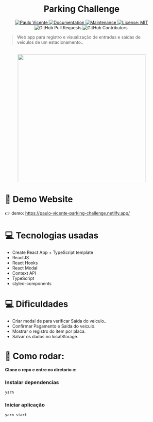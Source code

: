 <h1 align="center">Parking Challenge</h1>

<p align="center">
  <a href="https://www.linkedin.com/in/paulo-vicente-6abab0198/">
    <img alt="Paulo Vicente" src="https://img.shields.io/badge/-PauloVicente-f4bc41?style=flat&logo=Linkedin&logoColor=white" />
  </a>
  <a href="https://github.com/0xb0b1/parking-challenge#readme">
    <img alt="Documentation" src="https://img.shields.io/badge/documentation-yes-f4bc41.svg" target="_blank" />
  </a>
  <a href="https://github.com/0xb0b1/parking-challenge/graphs/commit-activity">
    <img alt="Maintenance" src="https://img.shields.io/badge/Maintained%3F-yes-f4bc41.svg" target="_blank" />
  </a>
  <a href="https://github.com/0xb0b1/parking-challenge/blob/master/LICENSE">
    <img alt="License: MIT" src="https://img.shields.io/badge/License-MIT-f4bc41.svg" target="_blank" />
  </a>
  <img alt="GitHub Pull Requests" src="https://img.shields.io/github/issues-pr/0xb0b1/parking-challenge?color=f4bc41" />
  <img alt="GitHub Contributors" src="https://img.shields.io/github/contributors/0xb0b1/parking-challenge?color=f4bc41" />
  <img alt="" src="https://img.shields.io/github/repo-size/0xb0b1/parking-challenge?color=f4bc41" />
</p>

> Web app para registro e visualização de entradas e saídas
de veículos de um estacionamento..


<br />
<div align="center">
  <img src="https://github.com/0xb0b1/parking-challenge/blob/master/screenshot.jpg" width="420">
</div>

# :eyes: Demo Website
👉  demo: https://paulo-vicente-parking-challenge.netlify.app/

# :computer: Tecnologias usadas

* Create React App + TypeScript template
* ReactJS
* React Hooks
* React Modal
* Context API
* TypeScript
* styled-components


# :computer: Dificuldades
* Criar modal de para verificar Saída do veiculo..
* Confirmar Pagamento e Saída do veiculo.
* Mostrar o registro do item por placa.
* Salvar os dados no localStorage.

# :construction_worker: Como rodar:
**Clone o repo e entre no diretorio e:**

### Instalar dependencias
```bash
yarn
```
### Iniciar aplicação
```bash 
yarn start 
```
